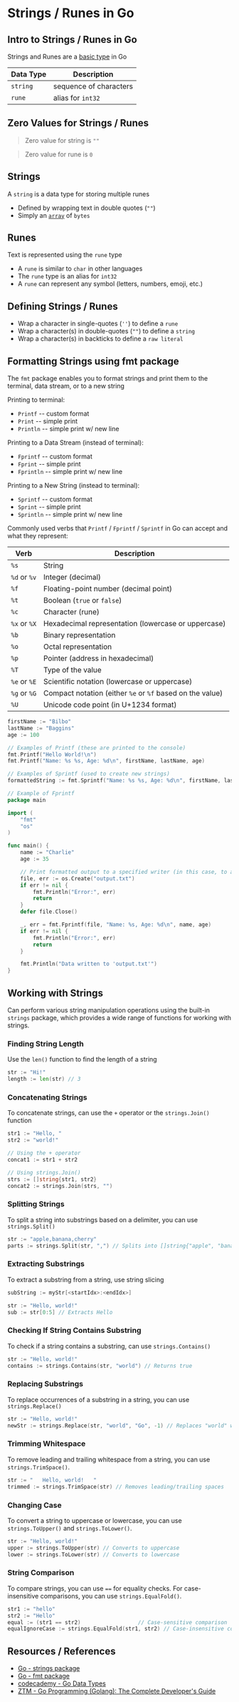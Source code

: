 # Strings / Runes in Go

## Intro to Strings / Runes in Go

Strings and Runes are a [basic type](go_data-types_basic.md) in Go

| Data Type | Description            |
| --------- | ---------------------- |
| `string`  | sequence of characters |
| `rune`    | alias for `int32`      |

## Zero Values for Strings / Runes

> Zero value for string is `""`

> Zero value for rune is `0`

## Strings

A `string` is a data type for storing multiple runes

- Defined by wrapping text in double quotes (`""`)
- Simply an [`array`](go_data-types_arrays.md) of `bytes`

## Runes

Text is represented using the `rune` type

- A `rune` is similar to `char` in other languages
- The `rune` type is an alias for `int32`
- A `rune` can represent any symbol (letters, numbers, emoji, etc.)

## Defining Strings / Runes

- Wrap a character in single-quotes (`''`) to define a `rune`
- Wrap a character(s) in double-quotes (`""`) to define a `string`
- Wrap a character(s) in backticks to define a `raw literal`

## Formatting Strings using fmt package

The `fmt` package enables you to format strings and print them to the terminal, data stream, or to a new string

Printing to terminal:

- `Printf` -- custom format
- `Print` -- simple print
- `Println` -- simple print w/ new line

Printing to a Data Stream (instead of terminal):

- `Fprintf` -- custom format
- `Fprint` -- simple print
- `Fprintln` -- simple print w/ new line

Printing to a New String (instead to terminal):

- `Sprintf` -- custom format
- `Sprint` -- simple print
- `Sprintln` -- simple print w/ new line

Commonly used verbs that `Printf` / `Fprintf` / `Sprintf` in Go can accept and what they represent:

| Verb         | Description                                               |
| ------------ | --------------------------------------------------------- |
| `%s`         | String                                                    |
| `%d` or `%v` | Integer (decimal)                                         |
| `%f`         | Floating-point number (decimal point)                     |
| `%t`         | Boolean (`true` or `false`)                               |
| `%c`         | Character (rune)                                          |
| `%x` or `%X` | Hexadecimal representation (lowercase or uppercase)       |
| `%b`         | Binary representation                                     |
| `%o`         | Octal representation                                      |
| `%p`         | Pointer (address in hexadecimal)                          |
| `%T`         | Type of the value                                         |
| `%e` or `%E` | Scientific notation (lowercase or uppercase)              |
| `%g` or `%G` | Compact notation (either `%e` or `%f` based on the value) |
| `%U`         | Unicode code point (in U+1234 format)                     |

```go
firstName := "Bilbo"
lastName := "Baggins"
age := 100

// Examples of Printf (these are printed to the console)
fmt.Printf("Hello World!\n")
fmt.Printf("Name: %s %s, Age: %d\n", firstName, lastName, age)

// Examples of Sprintf (used to create new strings)
formattedString := fmt.Sprintf("Name: %s %s, Age: %d\n", firstName, lastName, age)
```

```go
// Example of Fprintf
package main

import (
    "fmt"
    "os"
)

func main() {
    name := "Charlie"
    age := 35

    // Print formatted output to a specified writer (in this case, to a file)
    file, err := os.Create("output.txt")
    if err != nil {
        fmt.Println("Error:", err)
        return
    }
    defer file.Close()

    _, err = fmt.Fprintf(file, "Name: %s, Age: %d\n", name, age)
    if err != nil {
        fmt.Println("Error:", err)
        return
    }

    fmt.Println("Data written to 'output.txt'")
}
```

## Working with Strings

Can perform various string manipulation operations using the built-in `strings` package, which provides a wide range of functions for working with strings.

### Finding String Length

Use the `len()` function to find the length of a string

```go
str := "Hi!"
length := len(str) // 3
```

### Concatenating Strings

To concatenate strings, can use the `+` operator or the `strings.Join()` function

```go
str1 := "Hello, "
str2 := "world!"

// Using the + operator
concat1 := str1 + str2

// Using strings.Join()
strs := []string{str1, str2}
concat2 := strings.Join(strs, "")
```

### Splitting Strings

To split a string into substrings based on a delimiter, you can use `strings.Split()`

```go
str := "apple,banana,cherry"
parts := strings.Split(str, ",") // Splits into []string{"apple", "banana", "cherry"}
```

### Extracting Substrings

To extract a substring from a string, use string slicing

```go
subString := myStr[<startIdx>:<endIdx>]
```

```go
str := "Hello, world!"
sub := str[0:5] // Extracts Hello
```

### Checking If String Contains Substring

To check if a string contains a substring, can use `strings.Contains()`

```go
str := "Hello, world!"
contains := strings.Contains(str, "world") // Returns true
```

### Replacing Substrings

To replace occurrences of a substring in a string, you can use `strings.Replace()`

```go
str := "Hello, world!"
newStr := strings.Replace(str, "world", "Go", -1) // Replaces "world" with "Go"
```

### Trimming Whitespace

To remove leading and trailing whitespace from a string, you can use `strings.TrimSpace()`.

```go
str := "   Hello, world!   "
trimmed := strings.TrimSpace(str) // Removes leading/trailing spaces
```

### Changing Case

To convert a string to uppercase or lowercase, you can use `strings.ToUpper()` and `strings.ToLower()`.

```go
str := "Hello, world!"
upper := strings.ToUpper(str) // Converts to uppercase
lower := strings.ToLower(str) // Converts to lowercase
```

### String Comparison

To compare strings, you can use `==` for equality checks. For case-insensitive comparisons, you can use `strings.EqualFold()`.

```go
str1 := "hello"
str2 := "Hello"
equal := (str1 == str2)                  // Case-sensitive comparison
equalIgnoreCase := strings.EqualFold(str1, str2) // Case-insensitive comparison
```

## Resources / References

- [Go - strings package](https://pkg.go.dev/strings)
- [Go - fmt package](https://pkg.go.dev/fmt)
- [codecademy - Go Data Types](https://www.codecademy.com/resources/docs/go/data-types)
- [ZTM - Go Programming (Golang): The Complete Developer's Guide](https://zerotomastery.io/courses/learn-golang/)
